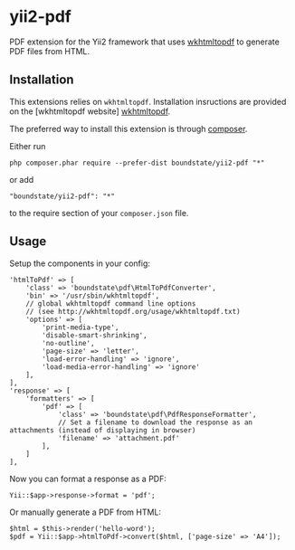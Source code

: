 # yii2-pdf

  PDF extension for the Yii2 framework that uses [wkhtmltopdf] to generate PDF files from HTML.

## Installation

  This extensions relies on `wkhtmltopdf`.  Installation insructions are provided on the [wkhtmltopdf website] [wkhtmltopdf].

  The preferred way to install this extension is through [composer](http://getcomposer.org/download/).

  Either run

    php composer.phar require --prefer-dist boundstate/yii2-pdf "*"

  or add

    "boundstate/yii2-pdf": "*"

  to the require section of your `composer.json` file.

## Usage

  Setup the components in your config:

    'htmlToPdf' => [
        'class' => 'boundstate\pdf\HtmlToPdfConverter',
        'bin' => '/usr/sbin/wkhtmltopdf',
        // global wkhtmltopdf command line options
        // (see http://wkhtmltopdf.org/usage/wkhtmltopdf.txt)
        'options' => [
            'print-media-type',
            'disable-smart-shrinking',
            'no-outline',
            'page-size' => 'letter',
            'load-error-handling' => 'ignore',
            'load-media-error-handling' => 'ignore'
        ],
    ],
    'response' => [
        'formatters' => [
            'pdf' => [
                'class' => 'boundstate\pdf\PdfResponseFormatter',
                // Set a filename to download the response as an attachments (instead of displaying in browser)
                'filename' => 'attachment.pdf'
            ],
        ]
    ],

  Now you can format a response as a PDF:

    Yii::$app->response->format = 'pdf';

  Or manually generate a PDF from HTML:

    $html = $this->render('hello-word');
    $pdf = Yii::$app->htmlToPdf->convert($html, ['page-size' => 'A4']);

[wkhtmltopdf]: http://wkhtmltopdf.org/
